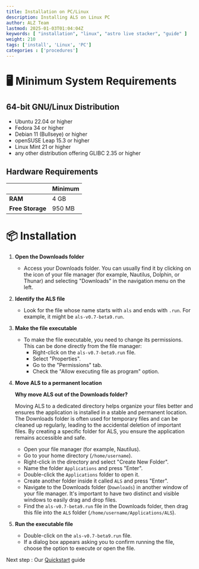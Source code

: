 ```yaml
---
title: Installation on PC/Linux
description: Installing ALS on Linux PC
author: ALZ Team
lastmod: 2025-01-03T01:04:04Z
keywords: [ "installation", "linux", "astro live stacker", "guide" ]
weight: 210
tags: ['install', 'Linux', 'PC']
categories : ['procedures']
---
```


# 🖥️ Minimum System Requirements

## 64-bit GNU/Linux Distribution
- Ubuntu 22.04 or higher
- Fedora 34 or higher
- Debian 11 (Bullseye) or higher
- openSUSE Leap 15.3 or higher
- Linux Mint 21 or higher
- any other distribution offering GLIBC 2.35 or higher

## Hardware Requirements
|                    | Minimum |
|--------------------|---------|
| **RAM**            | 4 GB    |
| **Free Storage**   | 950 MB  | 

# 📦 Installation

1. **Open the Downloads folder**
    - Access your Downloads folder. You can usually find it by clicking on the icon of your file manager (for example, Nautilus, Dolphin, or Thunar) and selecting "Downloads" in the navigation menu on the left.

2. **Identify the ALS file**
    - Look for the file whose name starts with `als` and ends with `.run`. For example, it might be `als-v0.7-beta9.run`.

3. **Make the file executable**
    - To make the file executable, you need to change its permissions. This can be done directly from the file manager:
        - Right-click on the `als-v0.7-beta9.run` file.
        - Select "Properties".
        - Go to the "Permissions" tab.
        - Check the "Allow executing file as program" option.

4. **Move ALS to a permanent location**

   **Why move ALS out of the Downloads folder?**

   Moving ALS to a dedicated directory helps organize your files better and ensures the application is installed in a stable and permanent location. The Downloads folder is often used for temporary files and can be cleaned up regularly, leading to the accidental deletion of important files. By creating a specific folder for ALS, you ensure the application remains accessible and safe.

    - Open your file manager (for example, Nautilus).
    - Go to your home directory (`/home/username`).
    - Right-click in the directory and select "Create New Folder".
    - Name the folder `Applications` and press "Enter".
    - Double-click the `Applications` folder to open it.
    - Create another folder inside it called `ALS` and press "Enter".
    - Navigate to the Downloads folder (`Downloads`) in another window of your file manager. It's important to have two distinct and visible windows to easily drag and drop files.
    - Find the `als-v0.7-beta9.run` file in the Downloads folder, then drag this file into the `ALS` folder (`/home/username/Applications/ALS`).

5. **Run the executable file**
    - Double-click on the `als-v0.7-beta9.run` file.
    - If a dialog box appears asking you to confirm running the file, choose the option to execute or open the file.

Next step : Our [Quickstart](../quickstart/) guide 
